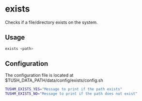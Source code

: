 # exists
Checks if a file/directory exists on the system.

## Usage
```bash
exists <path>
```

## Configuration
The configuration file is located at $TUSH_DATA_PATH/data/config/exists/config.sh
```bash
TUSHM_EXISTS_YES="Message to print if the path exists"
TUSHM_EXISTS_NO="Message to print if the path does not exist"
```
